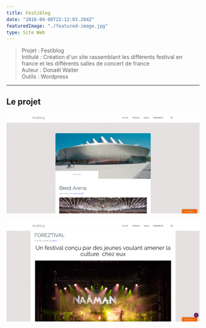 ```yaml
---
title: Festiblog
date: "2018-04-08T22:12:03.284Z"
featuredImage: "./featured-image.jpg"
type: Site Web
---
```

>Projet : Festiblog<br>
>Intitulé : Création  d'un site rassemblant les différents festival en france et les différents salles de concert de france<br>
>Auteur : Donaël Walter <br>
>Outils : Wordpress
----------------------------------------------------------

## Le projet
![lerp](./salles.jpg)
<br></br>
![fest](./festivales.jpg)
